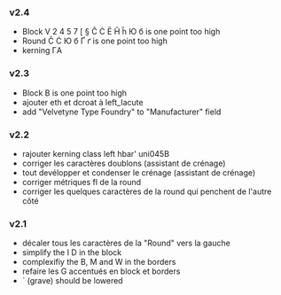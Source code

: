### v2.4
- Block V 2 4 5 7 [ § Ĉ Ċ Ē Ĥ ĥ Ю б is one point too high
- Round Ĉ Ċ Ю б Ґ ґ is one point too high
- kerning ГA

### v2.3
- Block B is one point too high
- ajouter eth et dcroat à left_Iacute
- add "Velvetyne Type Foundry" to "Manufacturer" field

### v2.2
- rajouter kerning class left hbar' uni045B
- corriger les caractères doublons (assistant de crénage)
- tout devélopper et condenser le crénage (assistant de crénage)
- corriger métriques fl de la round
- corriger les quelques caractères de la round qui penchent de l'autre côté

### v2.1
- décaler tous les caractères de la "Round" vers la gauche
- simplify the I D in the block
- complexifiy the B, M and W in the borders
- refaire les G accentués en block et borders
- ` (grave) should be lowered